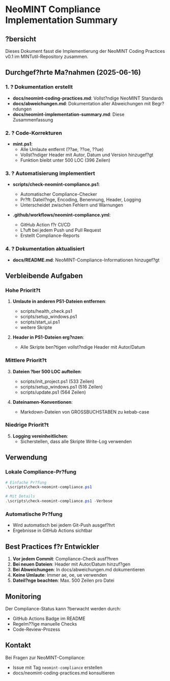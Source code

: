 # NeoMINT Compliance Implementation Summary

## ?bersicht
Dieses Dokument fasst die Implementierung der NeoMINT Coding Practices v0.1 im MINTutil-Repository zusammen.

## Durchgef?hrte Ma?nahmen (2025-06-16)

### 1. ? Dokumentation erstellt
- **docs/neomint-coding-practices.md**: Vollst?ndige NeoMINT Standards
- **docs/abweichungen.md**: Dokumentation aller Abweichungen mit Begr?ndungen
- **docs/neomint-implementation-summary.md**: Diese Zusammenfassung

### 2. ? Code-Korrekturen
- **mint.ps1**: 
  - Alle Umlaute entfernt (??ae, ??oe, ??ue)
  - Vollst?ndiger Header mit Autor, Datum und Version hinzugef?gt
  - Funktion bleibt unter 500 LOC (396 Zeilen)

### 3. ? Automatisierung implementiert
- **scripts/check-neomint-compliance.ps1**: 
  - Automatischer Compliance-Checker
  - Pr?ft: Dateil?nge, Encoding, Benennung, Header, Logging
  - Unterscheidet zwischen Fehlern und Warnungen
  
- **.github/workflows/neomint-compliance.yml**:
  - GitHub Action f?r CI/CD
  - L?uft bei jedem Push und Pull Request
  - Erstellt Compliance-Reports

### 4. ? Dokumentation aktualisiert
- **docs/README.md**: NeoMINT-Compliance-Informationen hinzugef?gt

## Verbleibende Aufgaben

### Hohe Priorit?t
1. **Umlaute in anderen PS1-Dateien entfernen**:
   - scripts/health_check.ps1
   - scripts/setup_windows.ps1
   - scripts/start_ui.ps1
   - weitere Skripte

2. **Header in PS1-Dateien erg?nzen**:
   - Alle Skripte ben?tigen vollst?ndige Header mit Autor/Datum

### Mittlere Priorit?t
3. **Dateien ?ber 500 LOC aufteilen**:
   - scripts/init_project.ps1 (533 Zeilen)
   - scripts/setup_windows.ps1 (516 Zeilen)
   - scripts/update.ps1 (564 Zeilen)

4. **Dateinamen-Konventionen**:
   - Markdown-Dateien von GROSSBUCHSTABEN zu kebab-case

### Niedrige Priorit?t
5. **Logging vereinheitlichen**:
   - Sicherstellen, dass alle Skripte Write-Log verwenden

## Verwendung

### Lokale Compliance-Pr?fung
```powershell
# Einfache Pr?fung
.\scripts\check-neomint-compliance.ps1

# Mit Details
.\scripts\check-neomint-compliance.ps1 -Verbose
```

### Automatische Pr?fung
- Wird automatisch bei jedem Git-Push ausgef?hrt
- Ergebnisse in GitHub Actions sichtbar

## Best Practices f?r Entwickler

1. **Vor jedem Commit**: Compliance-Check ausf?hren
2. **Bei neuen Dateien**: Header mit Autor/Datum hinzuf?gen
3. **Bei Abweichungen**: In docs/abweichungen.md dokumentieren
4. **Keine Umlaute**: Immer ae, oe, ue verwenden
5. **Dateil?nge beachten**: Max. 500 Zeilen pro Datei

## Monitoring

Der Compliance-Status kann ?berwacht werden durch:
- GitHub Actions Badge im README
- Regelm??ige manuelle Checks
- Code-Review-Prozess

## Kontakt

Bei Fragen zur NeoMINT-Compliance:
- Issue mit Tag `neomint-compliance` erstellen
- docs/neomint-coding-practices.md konsultieren

